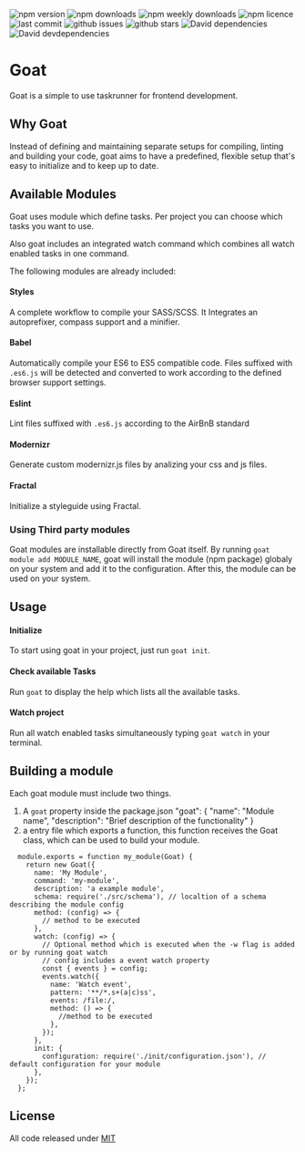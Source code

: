 ![npm version](https://badgen.net/npm/v/@geit/goat?icon=npm)
![npm downloads](https://badgen.net/npm/dt/@geit/goat?icon=npm)
![npm weekly downloads](https://badgen.net/npm/dw/@geit/goat?icon=npm)
![npm licence](https://badgen.net/npm/license/@geit/goat)
![last commit](https://badgen.net//github/last-commit/stefspakman/Goat?icon=github)
![github issues](https://badgen.net//github/issues/stefspakman/Goat?icon=github)
![github stars](https://badgen.net//github/stars/stefspakman/Goat?icon=github)
![David dependencies](https://badgen.net//david/dep/stefspakman/Goat/packages/goat?icon=libraries)
![David devdependencies](https://badgen.net//david/dev/stefspakman/Goat/packages/goat?icon=libraries)

# Goat
Goat is a simple to use taskrunner for frontend development. 

## Why Goat
Instead of defining and maintaining separate setups for compiling, linting and building your code, goat aims to have a predefined, flexible setup that's easy to initialize and to keep up to date. 

## Available Modules
Goat uses module which define tasks. Per project you can choose which tasks you want to use. 

Also goat includes an integrated watch command which combines all watch enabled tasks in one command.

The following modules are already included:
#### Styles
A complete workflow to compile your SASS/SCSS. It Integrates an autoprefixer, compass support and a minifier.
#### Babel
Automatically compile your ES6 to ES5 compatible code. Files suffixed with `.es6.js` will be detected and converted to work according to the defined browser support settings.
#### Eslint
Lint files suffixed with `.es6.js` according to the AirBnB standard
#### Modernizr
Generate custom modernizr.js files by analizing your css and js files.
#### Fractal
Initialize a styleguide using Fractal.

### Using Third party modules
Goat modules are installable directly from Goat itself. By running `goat module add MODULE_NAME`, goat will install the module (npm package) globaly on your system and add it to the configuration. After this, the module can be used on your system. 

## Usage
#### Initialize
To start using goat in your project, just run `goat init`.
#### Check available Tasks
Run `goat` to display the help which lists all the available tasks.
#### Watch project
Run all watch enabled tasks simultaneously typing `goat watch` in your terminal.


## Building a module
Each goat module must include two things.
1. A `goat` property inside the package.json 
  "goat": {
    "name": "Module name",
    "description": "Brief description of the functionality"
  }
2. a entry file which exports a function, this function receives the Goat class, which can be used to build your module.
  ```
    module.exports = function my_module(Goat) {
      return new Goat({
        name: 'My Module',
        command: 'my-module',
        description: 'a example module',
        schema: require('./src/schema'), // localtion of a schema describing the module config
        method: (config) => {
          // method to be executed
        },
        watch: (config) => {
          // Optional method which is executed when the -w flag is added or by running goat watch
          // config includes a event watch property
          const { events } = config;
          events.watch({
            name: 'Watch event',
            pattern: '**/*.s+(a|c)ss',
            events: /file:/,
            method: () => {
              //method to be executed
            },
          });
        },
        init: {
          configuration: require('./init/configuration.json'), // default configuration for your module
        },
      });
    };
  ```

## License

All code released under [MIT]

[mit]: https://github.com/stefspakman/Goat/blob/master/LICENSE